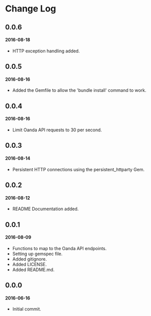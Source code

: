 # Change Log

## 0.0.6
#### 2016-08-18
* HTTP exception handling added.

## 0.0.5
#### 2016-08-16
* Added the Gemfile to allow the 'bundle install' command to work.

## 0.0.4
#### 2016-08-16
* Limit Oanda API requests to 30 per second.

## 0.0.3
#### 2016-08-14
* Persistent HTTP connections using the persistent_httparty Gem.

## 0.0.2
#### 2016-08-12
* README Documentation added.

## 0.0.1
#### 2016-08-09
* Functions to map to the Oanda API endpoints.
* Setting up gemspec file.
* Added gitignore.
* Added LICENSE.
* Added README.md.

## 0.0.0
#### 2016-06-16
* Initial commit.
